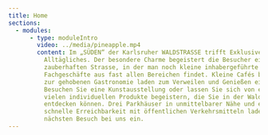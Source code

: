 ```yaml
---
title: Home
sections:
  - modules:
      - type: moduleIntro
        video: ../media/pineapple.mp4
        content: Im „SÜDEN“ der Karlsruher WALDSTRASSE trifft Exklusives auf
          Alltägliches. Der besondere Charme begeistert die Besucher einer
          zauberhaften Strasse, in der man noch kleine inhabergeführte
          Fachgeschäfte aus fast allen Bereichen findet. Kleine Cafés bis hin
          zur gehobenen Gastronomie laden zum Verweilen und Genießen ein.
          Besuchen Sie eine Kunstausstellung oder lassen Sie sich von einem der
          vielen individuellen Produkte begeistern, die Sie in der Waldstrasse
          entdecken können. Drei Parkhäuser in unmittelbarer Nähe und eine
          schnelle Erreichbarkeit mit öffentlichen Verkehrsmitteln laden Sie zum
          nächsten Besuch bei uns ein.
---
```

